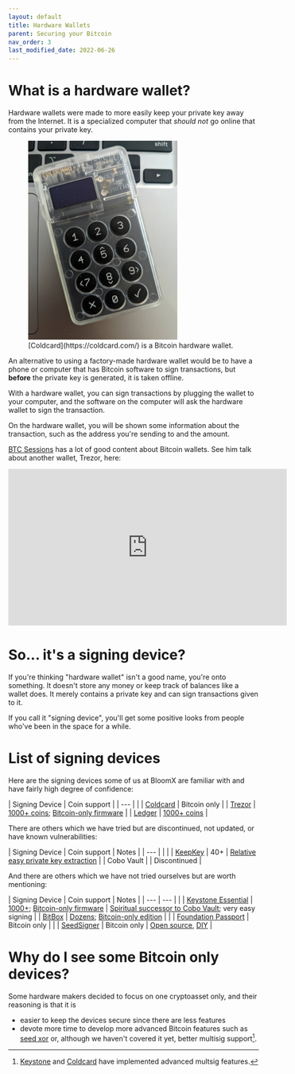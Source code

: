 ```yaml
---
layout: default
title: Hardware Wallets
parent: Securing your Bitcoin
nav_order: 3
last_modified_date: 2022-06-26
---
```


# What is a hardware wallet?

Hardware wallets were made to more easily keep your private key away from the
Internet. It is a specialized computer that _should not_ go online that contains
your private key.

<figure>
<img src="/assets/images/coldcard.jpg" alt="Coldcard" style="max-height:400px;"/>
<figcaption markdown="1">
[Coldcard](https://coldcard.com/) is a Bitcoin hardware wallet.
</figcaption>
</figure>

An alternative to using a factory-made hardware wallet would be to have a phone
or computer that has Bitcoin software to sign transactions, but **before** the
private key is generated, it is taken offline.

With a hardware wallet, you can sign transactions by plugging the wallet to
your computer, and the software on the computer will ask the hardware wallet
to sign the transaction.

On the hardware wallet, you will be shown some information about the
transaction, such as the address you're sending to and the amount.

[BTC Sessions](https://twitter.com/btcsessions) has a lot of good content
about Bitcoin wallets. See him talk about another wallet, Trezor, here:
<iframe width="560" height="315" src="https://www.youtube.com/embed/TtlgE2Fx3m8?start=329" title="YouTube video player" frameborder="0" allow="accelerometer; autoplay; clipboard-write; encrypted-media; gyroscope; picture-in-picture" allowfullscreen></iframe>

# So... it's a signing device?

If you're thinking "hardware wallet" isn't a good name, you're onto something.
It doesn't store any money or keep track of balances like a wallet does. It
merely contains a private key and can sign transactions given to it.

If you call it "signing device", you'll get some positive looks from people
who've been in the space for a while.

# List of signing devices

Here are the signing devices some of us at BloomX are familiar with and have fairly high degree of confidence:

| Signing Device                    | Coin support                                                                                       |
| ---                               |                                                                                                    |
| [Coldcard](https://coldcard.com/) | Bitcoin only                                                                                       |
| [Trezor](https://trezor.io)       | [1000+ coins](https://trezor.io/coins/); [Bitcoin-only firmware](https://shop.trezor.io/btc-only/) |
| [Ledger](https://www.ledger.com/) | [1000+ coins](https://www.ledger.com/supported-crypto-assets)                                      |

There are others which we have tried but are discontinued, not updated, or have known vulnerabilities:

| Signing Device                            | Coin support | Notes                                                                                                                   |
| ---                                       |              |                                                                                                                         |
| [KeepKey](https://shapeshift.com/keepkey) | 40+          | [Relative easy private key extraction](https://blog.kraken.com/post/3245/flaw-found-in-keepkey-crypto-hardware-wallet/) |
| Cobo Vault                                |              | Discontinued                                                                                                            |

And there are others which we have not tried ourselves but are worth mentioning:

| Signing Device                                                           | Coin support                                                                                                                                                    | Notes                                                                                                                                      |
| ---                                                                      | ---                                                                                                                                                             |                                                                                                                                            |
| [Keystone Essential](https://shop.keyst.one/products/keystone-essential) | [1000+](https://support.keyst.one/about-keystone); [Bitcoin-only firmware](https://support.keyst.one/changelog/keystone-firmware-btc-only)                      | [Spiritual successor to Cobo Vault](https://blog.keyst.one/leaving-cobo-to-continue-the-cobo-vault-legacy-29bb2f8f026e); very easy signing |
| [BitBox](https://shiftcrypto.shop/en)                                    | [Dozens](https://shiftcrypto.shop/en/products/bitbox02-multi-edition-2/); [Bitcoin-only edition](https://shiftcrypto.shop/en/products/bitbox02-bitcoin-only-4/) |                                                                                                                                            |
| [Foundation Passport](https://foundationdevices.com/)                    | Bitcoin only                                                                                                                                                    |                                                                                                                                            |
| [SeedSigner](https://seedsigner.com/)                                    | Bitcoin only                                                                                                                                                    | [Open source](https://github.com/SeedSigner/seedsigner), [DIY](https://github.com/SeedSigner/seedsigner#shopping-list)                     |

# Why do I see some Bitcoin only devices?

Some hardware makers decided to focus on one cryptoasset only, and their reasoning is that it is
- easier to keep the devices secure since there are less features
- devote more time to develop more advanced Bitcoin features such as [seed xor](https://seedxor.com) or, although we haven't covered it yet, better multisig support[^1].

[^1]: [Keystone](https://support.keyst.one/advanced-features/multi-signature) and [Coldcard](https://coldcard.com/docs/multisig) have implemented advanced multsig features.

